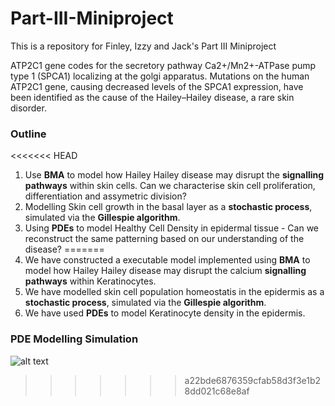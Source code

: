# Part-III-Miniproject
This is a repository for Finley, Izzy and Jack's Part III Miniproject

ATP2C1 gene codes for the secretory pathway Ca2+/Mn2+-ATPase pump type 1 (SPCA1) localizing at the golgi apparatus. Mutations on the human ATP2C1 gene, causing decreased levels of the SPCA1 expression, have been identified as the cause of the Hailey–Hailey disease, a rare skin disorder.

### Outline 

<<<<<<< HEAD
1. Use **BMA** to model how Hailey Hailey disease may disrupt the **signalling pathways** within skin cells. Can we characterise skin cell proliferation, differentiation and assymetric division?
2. Modelling Skin cell growth in the basal layer as a **stochastic process**, simulated via the **Gillespie algorithm**.
3. Using **PDEs** to model Healthy Cell Density in epidermal tissue - Can we reconstruct the same patterning based on our understanding of the disease?
=======
1. We have constructed a executable model implemented using **BMA** to model how Hailey Hailey disease may disrupt the calcium **signalling pathways** within Keratinocytes.
2. We have modelled skin cell population homeostatis in the epidermis as a **stochastic process**, simulated via the **Gillespie algorithm**.
3. We have used **PDEs** to model Keratinocyte density in the epidermis.

### PDE Modelling Simulation 
![alt text](https://github.com/jbr819/Part-III-Miniproject/blob/main/PDE-model/PDE_sim_with_histology.gif)
>>>>>>> a22bde6876359cfab58d3f3e1b28dd021c68e8af
